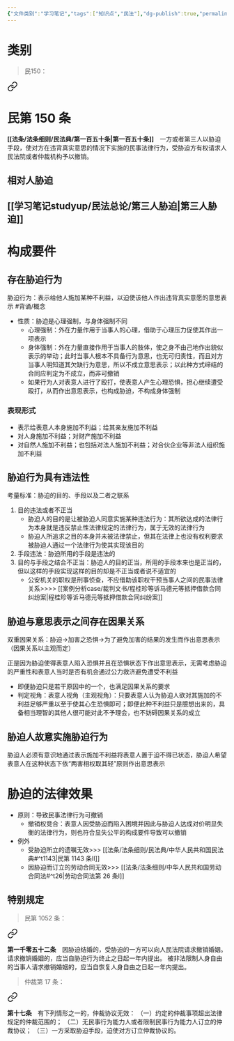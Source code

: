 ```yaml
---
{"文件类别":"学习笔记","tags":["知识点","民法"],"dg-publish":true,"permalink":"/学习笔记studyup/民法总论/胁迫/","dgPassFrontmatter":true,"created":"2024-07-17T13:38:47.189+08:00","updated":"2024-11-17T21:15:28.313+08:00"}
---
```


# 类别
>民150： 
<div class="transclusion internal-embed is-loaded"><a class="markdown-embed-link" href="/////#t150" aria-label="Open link"><svg xmlns="http://www.w3.org/2000/svg" width="24" height="24" viewBox="0 0 24 24" fill="none" stroke="currentColor" stroke-width="2" stroke-linecap="round" stroke-linejoin="round" class="svg-icon lucide-link"><path d="M10 13a5 5 0 0 0 7.54.54l3-3a5 5 0 0 0-7.07-7.07l-1.72 1.71"></path><path d="M14 11a5 5 0 0 0-7.54-.54l-3 3a5 5 0 0 0 7.07 7.07l1.71-1.71"></path></svg></a><div class="markdown-embed">

<div class="markdown-embed-title">

# 民第 150 条

</div>


**[[法条/法条细则/民法典/第一百五十条\|第一百五十条]]**　一方或者第三人以胁迫手段，使对方在违背真实意思的情况下实施的民事法律行为，受胁迫方有权请求人民法院或者仲裁机构予以撤销。 

</div></div>

## 相对人胁迫
## [[学习笔记studyup/民法总论/第三人胁迫\|第三人胁迫]]
# 构成要件
## 存在胁迫行为
胁迫行为：表示给他人施加某种不利益，以迫使该他人作出违背真实意愿的意思表示 #背诵/概念 
- 性质：胁迫是心理强制，与身体强制不同
	- 心理强制：外在力量作用于当事人的心理，借助于心理压力促使其作出一项表示
	- 身体强制：外在力量直接作用于当事人的肢体，使之身不由己地作出貌似表示的举动；此时当事人根本不具备行为意思，也无可归责性，而且对方当事人明知道其欠缺行为意思，所以不成立意思表示；以此种方式缔结的合同应判定为不成立，而非可撤销
	- 如果行为人对表意人进行了殴打，使表意人产生心理恐惧，担心继续遭受殴打，从而作出意思表示，也构成胁迫，不构成身体强制
### 表现形式
- 表示给表意人本身施加不利益；给其亲友施加不利益
- 对人身施加不利益；对财产施加不利益
- 对自然人施加不利益；也包括对法人施加不利益；对合伙企业等非法人组织施加不利益
## 胁迫行为具有违法性
考量标准：胁迫的目的、手段以及二者之联系
1. 目的违法或者不正当
	- 胁迫人的目的是让被胁迫人同意实施某种违法行为：其所欲达成的法律行为本身就是违反禁止性法律规定的法律行为，属于无效的法律行为
	- 胁迫人所追求之目的本身并未被法律禁止，但其在法律上也没有权利要求被胁迫人通过一个法律行为使其实现该目的
2. 手段违法：胁迫所用的手段是违法的
3. 目的与手段之结合不正当：胁迫人的目的正当，所用的手段本来也是正当的，但以这样的手段实现这样的目的却是不正当或者说不适宜的
	- 公安机关的职权是刑事侦查，不应借助该职权干预当事人之间的民事法律关系>>>> [[案例分析case/裁判文书/程桂珍等诉马德元等抵押借款合同纠纷案\|程桂珍等诉马德元等抵押借款合同纠纷案]]
## 胁迫与意思表示之间存在因果关系
双重因果关系：胁迫→加害之恐惧→为了避免加害的结果的发生而作出意思表示（因果关系以主观而定）

正是因为胁迫使得表意人陷入恐惧并且在恐惧状态下作出意思表示，无需考虑胁迫的严重性和表意人当时是否有机会通过公力救济避免遭受不利益
- 即便胁迫只是若干原因中的一个，也满足因果关系的要求
- 判定视角：表意人视角（主观视角）：只要表意人认为胁迫人欲对其施加的不利益足够严重以至于使其心生恐惧即可；即便此种不利益只是臆想出来的，具备相当理智的其他人很可能对此不予理会，也不妨碍因果关系的成立
## 胁迫人故意实施胁迫行为
胁迫人必须有意识地通过表示施加不利益将表意人置于迫不得已状态，胁迫人希望表意人在这种状态下依“两害相权取其轻”原则作出意思表示
# 胁迫的法律效果
- 原则：导致民事法律行为可撤销
	- 撤销权竞合：表意人因受胁迫而陷入困境并因此与胁迫人达成对价明显失衡的法律行为，则也符合显失公平的构成要件导致可以撤销
- 例外
	- 受胁迫所立的遗嘱无效>>> [[法条/法条细则/民法典/中华人民共和国民法典#^t1143\|民第 1143 条Ⅱ]]
	- 因胁迫而订立的劳动合同无效>>> [[法条/法条细则/中华人民共和国劳动合同法#^t26\|劳动合同法第 26 条Ⅰ]]
## 特别规定
>民第 1052 条：
<div class="transclusion internal-embed is-loaded"><a class="markdown-embed-link" href="/////#t1052" aria-label="Open link"><svg xmlns="http://www.w3.org/2000/svg" width="24" height="24" viewBox="0 0 24 24" fill="none" stroke="currentColor" stroke-width="2" stroke-linecap="round" stroke-linejoin="round" class="svg-icon lucide-link"><path d="M10 13a5 5 0 0 0 7.54.54l3-3a5 5 0 0 0-7.07-7.07l-1.72 1.71"></path><path d="M14 11a5 5 0 0 0-7.54-.54l-3 3a5 5 0 0 0 7.07 7.07l1.71-1.71"></path></svg></a><div class="markdown-embed">



**第一千零五十二条**　因胁迫结婚的，受胁迫的一方可以向人民法院请求撤销婚姻。
请求撤销婚姻的，应当自胁迫行为终止之日起一年内提出。
被非法限制人身自由的当事人请求撤销婚姻的，应当自恢复人身自由之日起一年内提出。 

</div></div>


>仲裁第 17 条：
<div class="transclusion internal-embed is-loaded"><a class="markdown-embed-link" href="////#t17" aria-label="Open link"><svg xmlns="http://www.w3.org/2000/svg" width="24" height="24" viewBox="0 0 24 24" fill="none" stroke="currentColor" stroke-width="2" stroke-linecap="round" stroke-linejoin="round" class="svg-icon lucide-link"><path d="M10 13a5 5 0 0 0 7.54.54l3-3a5 5 0 0 0-7.07-7.07l-1.72 1.71"></path><path d="M14 11a5 5 0 0 0-7.54-.54l-3 3a5 5 0 0 0 7.07 7.07l1.71-1.71"></path></svg></a><div class="markdown-embed">



**第十七条**　有下列情形之一的，仲裁协议无效：
（一）约定的仲裁事项超出法律规定的仲裁范围的；
（二）无民事行为能力人或者限制民事行为能力人订立的仲裁协议；
（三）一方采取胁迫手段，迫使对方订立仲裁协议的。 

</div></div>

